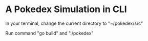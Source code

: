 # A Pokedex Simulation in CLI
In your terminal, change the current directory to "~/pokedex/src"
<p>Run command "go build" and "./pokedex"<p>
